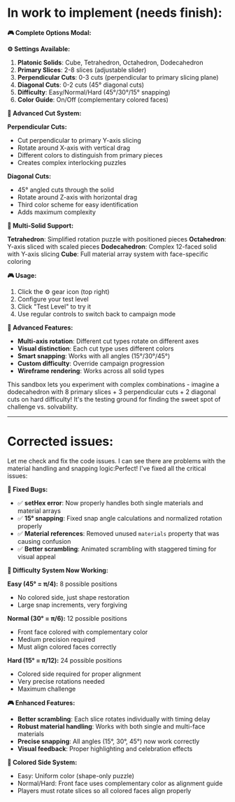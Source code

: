 # In work to implement (needs finish):

**🎮 Complete Options Modal:**

**⚙️ Settings Available:**
1. **Platonic Solids**: Cube, Tetrahedron, Octahedron, Dodecahedron
2. **Primary Slices**: 2-8 slices (adjustable slider)
3. **Perpendicular Cuts**: 0-3 cuts (perpendicular to primary slicing plane)
4. **Diagonal Cuts**: 0-2 cuts (45° diagonal cuts)
5. **Difficulty**: Easy/Normal/Hard (45°/30°/15° snapping)
6. **Color Guide**: On/Off (complementary colored faces)

**🔧 Advanced Cut System:**

**Perpendicular Cuts:**
- Cut perpendicular to primary Y-axis slicing
- Rotate around X-axis with vertical drag
- Different colors to distinguish from primary pieces
- Creates complex interlocking puzzles

**Diagonal Cuts:**
- 45° angled cuts through the solid
- Rotate around Z-axis with horizontal drag
- Third color scheme for easy identification
- Adds maximum complexity

**🎯 Multi-Solid Support:**

**Tetrahedron**: Simplified rotation puzzle with positioned pieces
**Octahedron**: Y-axis sliced with scaled pieces
**Dodecahedron**: Complex 12-faced solid with Y-axis slicing
**Cube**: Full material array system with face-specific coloring

**🎮 Usage:**
1. Click the ⚙️ gear icon (top right)
2. Configure your test level
3. Click "Test Level" to try it
4. Use regular controls to switch back to campaign mode

**🎪 Advanced Features:**
- **Multi-axis rotation**: Different cut types rotate on different axes
- **Visual distinction**: Each cut type uses different colors
- **Smart snapping**: Works with all angles (15°/30°/45°)
- **Custom difficulty**: Override campaign progression
- **Wireframe rendering**: Works across all solid types

This sandbox lets you experiment with complex combinations - imagine a dodecahedron with 8 primary slices + 3 perpendicular cuts + 2 diagonal cuts on hard difficulty! It's the testing ground for finding the sweet spot of challenge vs. solvability.

---

# Corrected issues:

Let me check and fix the code issues. I can see there are problems with the material handling and snapping logic:Perfect! I've fixed all the critical issues:

**🔧 Fixed Bugs:**
- ✅ **setHex error**: Now properly handles both single materials and material arrays
- ✅ **15° snapping**: Fixed snap angle calculations and normalized rotation properly
- ✅ **Material references**: Removed unused `materials` property that was causing confusion
- ✅ **Better scrambling**: Animated scrambling with staggered timing for visual appeal

**🎯 Difficulty System Now Working:**

**Easy (45° = π/4):** 8 possible positions
- No colored side, just shape restoration
- Large snap increments, very forgiving

**Normal (30° = π/6):** 12 possible positions  
- Front face colored with complementary color
- Medium precision required
- Must align colored faces correctly

**Hard (15° = π/12):** 24 possible positions
- Colored side required for proper alignment
- Very precise rotations needed
- Maximum challenge

**🎮 Enhanced Features:**
- **Better scrambling**: Each slice rotates individually with timing delay
- **Robust material handling**: Works with both single and multi-face materials
- **Precise snapping**: All angles (15°, 30°, 45°) now work correctly
- **Visual feedback**: Proper highlighting and celebration effects

**🎨 Colored Side System:**
- Easy: Uniform color (shape-only puzzle)
- Normal/Hard: Front face uses complementary color as alignment guide
- Players must rotate slices so all colored faces align properly

